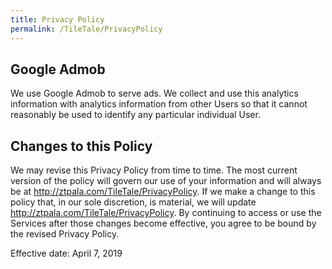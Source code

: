 ```yaml
---
title: Privacy Policy
permalink: /TileTale/PrivacyPolicy
---
```

## Google Admob

We use Google Admob to serve ads. We collect and use this analytics information with analytics information from other Users so that it cannot reasonably be used to identify any particular individual User.

## Changes to this Policy

We may revise this Privacy Policy from time to time. The most current version of the policy will govern our use of your information and will always be at http://ztpala.com/TileTale/PrivacyPolicy. If we make a change to this policy that, in our sole discretion, is material, we will update http://ztpala.com/TileTale/PrivacyPolicy. By continuing to access or use the Services after those changes become effective, you agree to be bound by the revised Privacy Policy.

Effective date: April 7, 2019